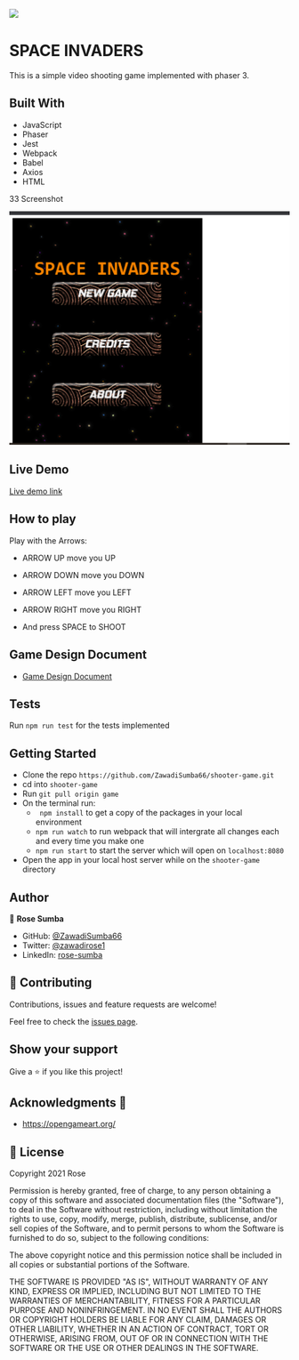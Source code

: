 ![](https://img.shields.io/badge/Microverse-blueviolet)
# SPACE INVADERS

This is a simple video shooting game implemented with phaser 3.

## Built With

- JavaScript
- Phaser
- Jest
- Webpack
- Babel
- Axios
- HTML

33 Screenshot

![space invaders](src/assets/Screenshot.png)

## Live Demo
[Live demo link](https://compassionate-newton-289538.netlify.app/)

## How to play
Play with the Arrows:

  - ARROW UP move you UP
  - ARROW DOWN move you DOWN
  - ARROW LEFT move you LEFT
  - ARROW RIGHT move you RIGHT

  - And press SPACE to SHOOT

## Game Design Document

- [Game Design Document](./game-design.md)


## Tests

Run ``npm run test`` for the tests implemented


## Getting Started

- Clone the repo `https://github.com/ZawadiSumba66/shooter-game.git`
- cd into `shooter-game`
- Run `git pull origin game`
- On the terminal run:
  - `` npm install`` to get a copy of the packages in your local environment
  - ``npm run watch`` to run webpack that will intergrate all changes each and every time you make one
  - ``npm run start`` to start the server which will open on `localhost:8080`
- Open the app in your local host server while on the `shooter-game` directory

## Author

👤 **Rose Sumba**

- GitHub: [@ZawadiSumba66](https://github.com/ZawadiSumba66)
- Twitter: [@zawadirose1](https://twitter.com/zawadirose1)
- LinkedIn: [rose-sumba](https://www.linkedin.com/in/rose-sumba-9b36401b5/)

## 🤝 Contributing

Contributions, issues and feature requests are welcome!

Feel free to check the [issues page](issues/).

## Show your support

Give a ⭐️ if you like this project!

## Acknowledgments 🚀

- https://opengameart.org/

## 📝 License

Copyright 2021 Rose

Permission is hereby granted, free of charge, to any person obtaining a copy of this software and associated documentation files (the "Software"), to deal in the Software without restriction, including without limitation the rights to use, copy, modify, merge, publish, distribute, sublicense, and/or sell copies of the Software, and to permit persons to whom the Software is furnished to do so, subject to the following conditions:

The above copyright notice and this permission notice shall be included in all copies or substantial portions of the Software.

THE SOFTWARE IS PROVIDED "AS IS", WITHOUT WARRANTY OF ANY KIND, EXPRESS OR IMPLIED, INCLUDING BUT NOT LIMITED TO THE WARRANTIES OF MERCHANTABILITY, FITNESS FOR A PARTICULAR PURPOSE AND NONINFRINGEMENT. IN NO EVENT SHALL THE AUTHORS OR COPYRIGHT HOLDERS BE LIABLE FOR ANY CLAIM, DAMAGES OR OTHER LIABILITY, WHETHER IN AN ACTION OF CONTRACT, TORT OR OTHERWISE, ARISING FROM, OUT OF OR IN CONNECTION WITH THE SOFTWARE OR THE USE OR OTHER DEALINGS IN THE SOFTWARE.
